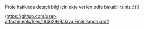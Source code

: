 Proje hakkında detaylı bilgi için ekte verilen pdfe bakabilirsiniz :))))

(https://github.com/user-attachments/files/18462969/Java.Final.Raporu.pdf)
